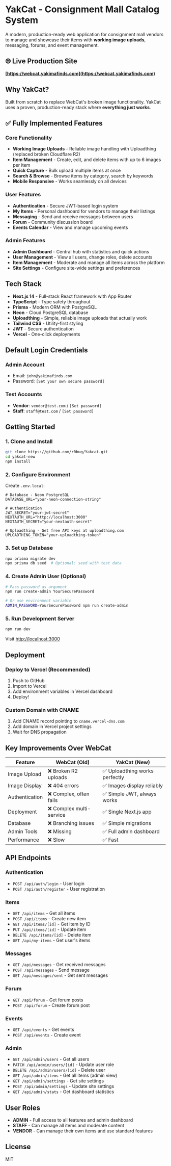 # YakCat - Consignment Mall Catalog System

A modern, production-ready web application for consignment mall vendors to manage and showcase their items with **working image uploads**, messaging, forums, and event management.

## 🌐 Live Production Site

**[https://webcat.yakimafinds.com](https://webcat.yakimafinds.com)**

## Why YakCat?

Built from scratch to replace WebCat's broken image functionality. YakCat uses a proven, production-ready stack where **everything just works**.

## ✅ Fully Implemented Features

### Core Functionality
- **Working Image Uploads** - Reliable image handling with Uploadthing (replaced broken Cloudflare R2)
- **Item Management** - Create, edit, and delete items with up to 6 images per item
- **Quick Capture** - Bulk upload multiple items at once
- **Search & Browse** - Browse items by category, search by keywords
- **Mobile Responsive** - Works seamlessly on all devices

### User Features
- **Authentication** - Secure JWT-based login system
- **My Items** - Personal dashboard for vendors to manage their listings
- **Messaging** - Send and receive messages between users
- **Forum** - Community discussion board
- **Events Calendar** - View and manage upcoming events

### Admin Features
- **Admin Dashboard** - Central hub with statistics and quick actions
- **User Management** - View all users, change roles, delete accounts
- **Item Management** - Moderate and manage all items across the platform
- **Site Settings** - Configure site-wide settings and preferences

## Tech Stack

- **Next.js 14** - Full-stack React framework with App Router
- **TypeScript** - Type safety throughout
- **Prisma** - Modern ORM with PostgreSQL
- **Neon** - Cloud PostgreSQL database
- **Uploadthing** - Simple, reliable image uploads that actually work
- **Tailwind CSS** - Utility-first styling
- **JWT** - Secure authentication
- **Vercel** - One-click deployments

## Default Login Credentials

### Admin Account
- Email: `john@yakimafinds.com`
- Password: `[Set your own secure password]`

### Test Accounts
- **Vendor**: `vendor@test.com` / `[Set password]`
- **Staff**: `staff@test.com` / `[Set password]`

## Getting Started

### 1. Clone and Install

```bash
git clone https://github.com/r0bug/Yakcat.git
cd yakcat-new
npm install
```

### 2. Configure Environment

Create `.env.local`:

```env
# Database - Neon PostgreSQL
DATABASE_URL="your-neon-connection-string"

# Authentication
JWT_SECRET="your-jwt-secret"
NEXTAUTH_URL="http://localhost:3000"
NEXTAUTH_SECRET="your-nextauth-secret"

# Uploadthing - Get free API keys at uploadthing.com
UPLOADTHING_TOKEN="your-uploadthing-token"
```

### 3. Set up Database

```bash
npx prisma migrate dev
npx prisma db seed  # Optional: seed with test data
```

### 4. Create Admin User (Optional)

```bash
# Pass password as argument
npm run create-admin YourSecurePassword

# Or use environment variable
ADMIN_PASSWORD=YourSecurePassword npm run create-admin
```

### 5. Run Development Server

```bash
npm run dev
```

Visit [http://localhost:3000](http://localhost:3000)

## Deployment

### Deploy to Vercel (Recommended)

1. Push to GitHub
2. Import to Vercel
3. Add environment variables in Vercel dashboard
4. Deploy!

### Custom Domain with CNAME

1. Add CNAME record pointing to `cname.vercel-dns.com`
2. Add domain in Vercel project settings
3. Wait for DNS propagation

## Key Improvements Over WebCat

| Feature | WebCat (Old) | YakCat (New) |
|---------|--------------|--------------|
| Image Upload | ❌ Broken R2 uploads | ✅ Uploadthing works perfectly |
| Image Display | ❌ 404 errors | ✅ Images display reliably |
| Authentication | ❌ Complex, often fails | ✅ Simple JWT, always works |
| Deployment | ❌ Complex multi-service | ✅ Single Next.js app |
| Database | ❌ Branching issues | ✅ Simple migrations |
| Admin Tools | ❌ Missing | ✅ Full admin dashboard |
| Performance | ❌ Slow | ✅ Fast |

## API Endpoints

### Authentication
- `POST /api/auth/login` - User login
- `POST /api/auth/register` - User registration

### Items
- `GET /api/items` - Get all items
- `POST /api/items` - Create new item
- `GET /api/items/[id]` - Get item by ID
- `PUT /api/items/[id]` - Update item
- `DELETE /api/items/[id]` - Delete item
- `GET /api/my-items` - Get user's items

### Messages
- `GET /api/messages` - Get received messages
- `POST /api/messages` - Send message
- `GET /api/messages/sent` - Get sent messages

### Forum
- `GET /api/forum` - Get forum posts
- `POST /api/forum` - Create forum post

### Events
- `GET /api/events` - Get events
- `POST /api/events` - Create event

### Admin
- `GET /api/admin/users` - Get all users
- `PATCH /api/admin/users/[id]` - Update user role
- `DELETE /api/admin/users/[id]` - Delete user
- `GET /api/admin/items` - Get all items (admin view)
- `GET /api/admin/settings` - Get site settings
- `POST /api/admin/settings` - Update site settings
- `GET /api/admin/stats` - Get dashboard statistics

## User Roles

- **ADMIN** - Full access to all features and admin dashboard
- **STAFF** - Can manage all items and moderate content
- **VENDOR** - Can manage their own items and use standard features

## License

MIT